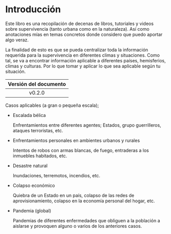 # Introducción

Este libro es una recopilación de decenas de libros, tutoriales y videos sobre supervivencia (tanto urbana como en la naturaleza). Así
como anotaciones mías en temas concretos donde considero que puedo aportar algo veraz.

La finalidad de esto es que se pueda centralizar toda la información requerida para la supervivencia en diferentes climas y situaciones.
Como tal, se va a encontrar información aplicable a diferentes países, hemisferios, climas y culturas. Por lo que tomar y aplicar lo que 
sea aplicable según tu situación.

| Versión del documento | 
| :---: |
| v0.2.0 | 

Casos aplicables (a gran o pequeña escala);

- Escalada bélica

  Enfrentamientos entre diferentes agentes; Estados, grupo guerrilleros, ataques terroristas, etc.

- Enfrentamientos personales en ambientes urbanos y rurales

  Intentos de robos con armas blancas, de fuego, entraderas a los inmuebles habitados, etc.

- Desastre natural

  Inundaciones, terremotos, incendios, etc.

- Colapso económico

  Quiebra de un Estado en un país, colapso de las redes de aprovisionamiento, colapso en la economía personal del hogar, etc.

- Pandemia (global)

  Pandemias de diferentes enfermedades que obliguen a la población a aislarse y provoquen alguno o varios de los anteriores casos.
